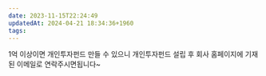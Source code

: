 ```yaml
---
date: 2023-11-15T22:24:49
updatedAt: 2024-04-21 18:34:36+1960
tags: 
---
```

1억 이상이면 개인투자펀드 만들 수 있으니 개인투자펀드 설립 후 회사 홈페이지에 기재된 이메일로 연락주시면됩니다~